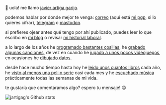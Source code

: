 👋 uola! me llamo [javier artiga garijo](https://media-asgard.s3.eu-west-1.amazonaws.com/22/05/07/48cc7bc0-6e64-4f4c-8883-a9056ff2ce8b_carnet2sq.jpg).

podemos hablar por donde mejor te venga: [correo](javier@artiga.es) (aquí está [mi pgp](https://javier.artiga.es/javier.artiga.es-public.key.txt), si lo quieres cifrar), [telegram](https://t.me/jartigag) o [mastodon](https://mastodon.social/@jartigag).

si prefieres ojear antes qué tengo por ahí publicado, puedes leer lo que escribo en [mi blog](https://jartigag.blog/) o revisar [mi historial laboral](https://mnf.red/jartigag).

a lo largo de los años he [programado bastantes cosillas](https://javier.artiga.es/gh-repos), he [grabado algunas canciones](https://javier.artiga.es/rec), de vez en cuando he [jugado a unos pocos videojuegos](https://fediverse.tv/c/steamdeck/video-playlists), en ocasiones he [dibujado datos](https://javier.artiga.es/dataviz).

desde hace mucho tiempo hasta hoy he [leído unos cuantos libros](https://lectura.social/user/jartigag) cada año, he [visto al menos una peli o serie](https://trakt.tv/user/yogurdepina) casi cada mes y he [escuchado música](https://www.last.fm/user/s2209658/listening-report/week) prácticamente todas las semanas de mi vida.

te gustaría que comentáramos algo? espero tu mensaje! 😊

![jartigag's Github stats](https://github-readme-stats.vercel.app/api?username=jartigag&show_icons=true&theme=transparent&hide_rank=true&hide_border=true&hide_title=true&include_all_commits=true)
